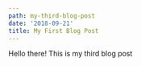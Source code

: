 ```yaml
---
path: my-third-blog-post
date: '2018-09-21'
title: My First Blog Post
---
```

Hello there! This is my third blog post

